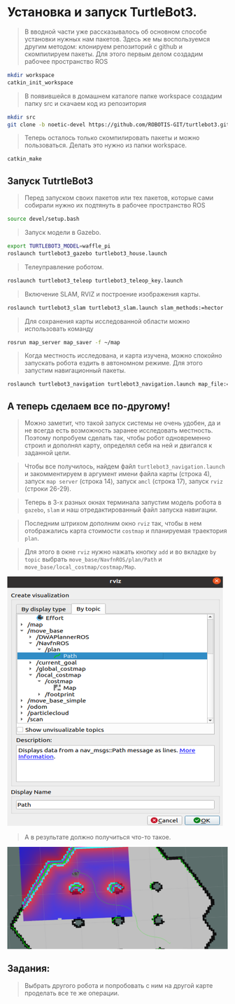# Установка и запуск TurtleBot3.
> В вводной части уже рассказывалось об основном способе установки нужных нам пакетов. Здесь же мы воспользуемся другим методом: клонируем репозиторий с github и скомпилируем пакеты.
>	Для этого первым делом создадим рабочее пространство ROS
```bash
mkdir workspace
catkin_init_workspace
```
>	В появившейся в домашнем каталоге папке workspace создадим папку src и скачаем код из репозитория
```bash
mkdir src
git clone -b noetic-devel https://github.com/ROBOTIS-GIT/turtlebot3.git
```
> Теперь осталось только скомпилировать пакеты и можно пользоваться. Делать это нужно из папки workspace.
```bash
catkin_make
```

## Запуск TutrtleBot3
> Перед запуском своих пакетов или тех пакетов, которые сами собирали нужно их подтянуть в рабочее пространство ROS
```bash
source devel/setup.bash
```
> Запуск модели в Gazebo.
```bash
export TURTLEBOT3_MODEL=waffle_pi
roslaunch turtlebot3_gazebo turtlebot3_house.launch
```
> Телеуправление роботом.
```bash
roslaunch turtlebot3_teleop turtlebot3_teleop_key.launch 
```
>	Включение SLAM, RVIZ и построение изображения карты.
```bash
roslaunch turtlebot3_slam turtlebot3_slam.launch slam_methods:=hector
```
>	Для сохранения карты исследованной области можно использовать команду
```bash
rosrun map_server map_saver -f ~/map
```
>	Когда местность исследована, и карта изучена, можно спокойно запускать робота ездить в автономном режиме. Для этого запустим навигационный пакеты.
```bash
roslaunch turtlebot3_navigation turtlebot3_navigation.launch map_file:=$HOME/map.yaml
```
## А теперь сделаем все по-другому!
> Можно заметит, что такой запуск системы не очень удобен, да и не всегда есть возможность заранее исследовать местность. Поэтому попробуем сделать так, чтобы робот одновременно строил и дополнял карту, определял себя на ней и двигался к заданной цели.

> Чтобы все получилось, найдем файл `turtlebot3_navigation.launch` и закомментируем в аргумент имени файла карты (строка 4), запуск `map server` (строка 14), запуск `amcl` (строка 17), запуск `rviz` (строки 26-29).
 
> Теперь в 3-х разных окнах терминала запустим модель робота в `gazebo`, `slam` и наш отредактированный файл запуска навигации.
 
> Последним штрихом дополним окно `rviz` так, чтобы в нем отображались карта стоимости `costmap` и планируемая траектория `plan`.
 
> Для этого в окне `rviz` нужно нажать кнопку `add` и во вкладке `by topic` выбрать `move_base/NavfnROS/plan/Path` и `move_base/local_costmap/costmap/Map`.

![rviz_setting](../assets/rviz_setting.png)

> А в результате должно получиться что-то такое.

![turtlebot_slam_and_nav](../assets/turtlebot_slam_and_nav.png)

## Задания:
> Выбрать другого робота и попробовать с ним на другой карте проделать все те же операции.
